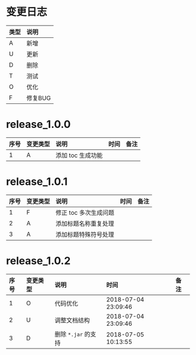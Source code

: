 # 变更日志

| 类型 | 说明 |
|:----|:----|
| A | 新增 |
| U | 更新 |
| D | 删除 |
| T | 测试 |
| O | 优化 |
| F | 修复BUG |

# release_1.0.0

| 序号 | 变更类型 | 说明 | 时间 | 备注 |
|:---|:---|:---|:---|:--|
| 1 | A | 添加 toc 生成功能 | | |

# release_1.0.1

| 序号 | 变更类型 | 说明 | 时间 | 备注 |
|:---|:---|:---|:---|:--|
| 1 | F | 修正 toc 多次生成问题 | | |
| 2 | A | 添加标题名称重复处理 | | |
| 3 | A | 添加标题特殊符号处理 | | |

# release_1.0.2

| 序号 | 变更类型 | 说明 | 时间 | 备注 |
|:---|:---|:---|:---|:--|
| 1 | O | 代码优化 | 2018-07-04 23:09:46 | |
| 2 | U | 调整文档结构 |  2018-07-04 23:09:46 | |
| 3 | D | 删除 `*.jar` 的支持 | 2018-07-05 10:13:55 | |
